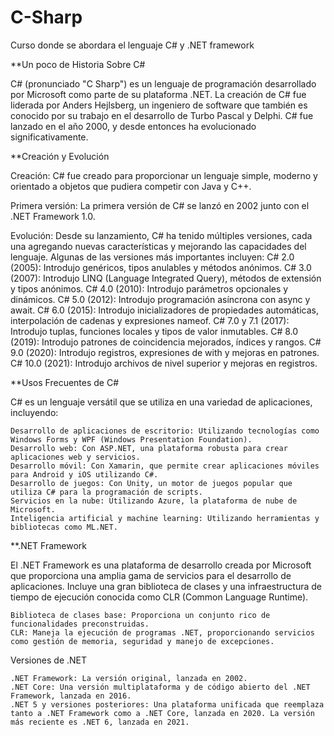# C-Sharp
Curso donde se abordara el lenguaje C# y .NET framework

**Un poco de Historia Sobre C#

C# (pronunciado "C Sharp") es un lenguaje de programación desarrollado por Microsoft como parte de su plataforma .NET. La creación de C# fue liderada por Anders Hejlsberg, un ingeniero de software que también es conocido por su trabajo en el desarrollo de Turbo Pascal y Delphi. C# fue lanzado en el año 2000, y desde entonces ha evolucionado significativamente.

**Creación y Evolución

Creación: C# fue creado para proporcionar un lenguaje simple, moderno y orientado a objetos que pudiera competir con Java y C++.

Primera versión: La primera versión de C# se lanzó en 2002 junto con el .NET Framework 1.0.

Evolución: Desde su lanzamiento, C# ha tenido múltiples versiones, cada una agregando nuevas características y mejorando las capacidades del lenguaje. Algunas de las versiones más importantes incluyen:
    C# 2.0 (2005): Introdujo genéricos, tipos anulables y métodos anónimos.
    C# 3.0 (2007): Introdujo LINQ (Language Integrated Query), métodos de extensión y tipos anónimos.
    C# 4.0 (2010): Introdujo parámetros opcionales y dinámicos.
    C# 5.0 (2012): Introdujo programación asíncrona con async y await.
    C# 6.0 (2015): Introdujo inicializadores de propiedades automáticas, interpolación de cadenas y expresiones nameof.
    C# 7.0 y 7.1 (2017): Introdujo tuplas, funciones locales y tipos de valor inmutables.
    C# 8.0 (2019): Introdujo patrones de coincidencia mejorados, índices y rangos.
    C# 9.0 (2020): Introdujo registros, expresiones de with y mejoras en patrones.
    C# 10.0 (2021): Introdujo archivos de nivel superior y mejoras en registros.

**Usos Frecuentes de C#

C# es un lenguaje versátil que se utiliza en una variedad de aplicaciones, incluyendo:
  
    Desarrollo de aplicaciones de escritorio: Utilizando tecnologías como Windows Forms y WPF (Windows Presentation Foundation).
    Desarrollo web: Con ASP.NET, una plataforma robusta para crear aplicaciones web y servicios.
    Desarrollo móvil: Con Xamarin, que permite crear aplicaciones móviles para Android y iOS utilizando C#.
    Desarrollo de juegos: Con Unity, un motor de juegos popular que utiliza C# para la programación de scripts.
    Servicios en la nube: Utilizando Azure, la plataforma de nube de Microsoft.
    Inteligencia artificial y machine learning: Utilizando herramientas y bibliotecas como ML.NET.

  
**.NET Framework

El .NET Framework es una plataforma de desarrollo creada por Microsoft que proporciona una amplia gama de servicios para el desarrollo de aplicaciones. Incluye una gran biblioteca de clases y una infraestructura de tiempo de ejecución conocida como CLR (Common Language Runtime).

    Biblioteca de clases base: Proporciona un conjunto rico de funcionalidades preconstruidas.
    CLR: Maneja la ejecución de programas .NET, proporcionando servicios como gestión de memoria, seguridad y manejo de excepciones.
  
Versiones de .NET

    .NET Framework: La versión original, lanzada en 2002.
    .NET Core: Una versión multiplataforma y de código abierto del .NET Framework, lanzada en 2016.
    .NET 5 y versiones posteriores: Una plataforma unificada que reemplaza tanto a .NET Framework como a .NET Core, lanzada en 2020. La versión más reciente es .NET 6, lanzada en 2021.
